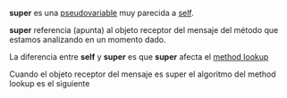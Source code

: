 **super** es una [pseudovariable](pseudovariable.md) muy parecida a [self](self.md).

**super** referencia (apunta) al objeto receptor del mensaje del método que estamos analizando en un momento dado.

La diferencia entre **self** y **super** es que **super** afecta el [ method lookup](paradigma-de-objetos---method-lookup.md)

Cuando el objeto receptor del mensaje es super el algoritmo del method lookup es el siguiente
